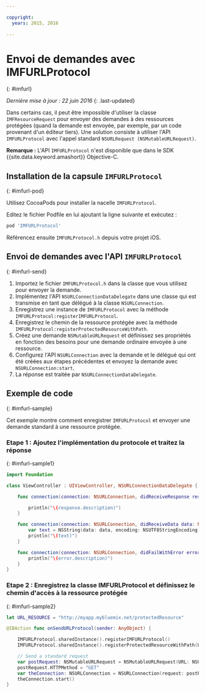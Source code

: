 ```yaml
---

copyright:
  years: 2015, 2016
  
---
```

# Envoi de demandes avec IMFURLProtocol
{: #imfurl}

*Dernière mise à jour : 22 juin 2016*
{: .last-updated}

Dans certains cas, il peut être impossible d'utiliser la classe `IMFResourceRequest` pour envoyer des demandes à des ressources protégées (quand la demande est envoyée, par exemple, par un code provenant d'un éditeur tiers). Une solution consiste à utiliser l'API `IMFURLProtocol` avec l'appel standard `NSURLRequest (NSMutableURLRequest)`.

**Remarque :** L'API `IMFURLProtocol` n'est disponible que dans le SDK
{{site.data.keyword.amashort}} Objective-C.

## Installation de la capsule `IMFURLProtocol`
{: #imfurl-pod}

Utilisez CocoaPods pour installer la nacelle `IMFURLProtocol`. 

Editez le fichier Podfile en lui ajoutant la ligne suivante et exécutez :
```Bash
pod 'IMFURLProtocol'
```

Référencez ensuite `IMFURLProtocol.h` depuis votre projet iOS.

## Envoi de demandes avec l'API `IMFURLProtocol`
{: #imfurl-send}

1. Importez le fichier `IMFURLProtocol.h` dans la classe que vous utilisez pour envoyer la demande.
2. Implémentez l'API `NSURLConnectionDataDelegate` dans une classe qui est transmise en tant que délégué à la classe `NSURLConnection`.
3. Enregistrez une instance de `IMFURLProtocol` avec la méthode `IMFURLProtocol:registerIMFURLProtocol`.
4. Enregistrez le chemin de la ressource protégée avec la méthode `IMFURLProtocol:registerProtectedResourceWithPath`.
5. Créez une demande `NSMutableURLRequest` et définissez ses propriétés en fonction des besoins pour une demande
ordinaire envoyée à une ressource.
6. Configurez l'API `NSURLConnection` avec la demande et le délégué qui ont été créées aux étapes précédentes et
envoyez la demande avec `NSURLConnection:start`.
7. La réponse est traitée par `NSURLConnectionDataDelegate`.

## Exemple de code
{: #imfurl-sample}

Cet exemple montre comment enregistrer `IMFURLProtocol` et envoyer une demande standard à une ressource protégée.

### Etape 1 : Ajoutez l'implémentation du protocole et traitez la réponse
{: #imfurl-sample1}
```Swift
import Foundation

class ViewController : UIViewController, NSURLConnectionDataDelegate {

	func connection(connection: NSURLConnection, didReceiveResponse response: NSURLResponse) {

		println("\(response.description)")
	}

	func connection(connection: NSURLConnection, didReceiveData data: NSData) {
		var text = NSString(data: data, encoding: NSUTF8StringEncoding)
		println("\(text)")
	}

	func connection(connection: NSURLConnection, didFailWithError error: NSError) {
		println("\(error.description)")
	}
}
```

### Etape 2 : Enregistrez la classe IMFURLProtocol et définissez le chemin d'accès à la ressource protégée
{: #imfurl-sample2}

```Swift
let URL_RESOURCE = "http://myapp.mybluemix.net/protectedResource"

@IBAction func onSendURLProtocol(sender: AnyObject) {

	IMFURLProtocol.sharedInstance().registerIMFURLProtocol()
	IMFURLProtocol.sharedInstance().registerProtectedResourceWithPath(URL_RESOURCE)

	// Send a standard request
	var postRequest: NSMutableURLRequest = NSMutableURLRequest(URL: NSURL(string: URL_RESOURCE)!)
	postRequest.HTTPMethod = "GET"
	var theConnection: NSURLConnection = NSURLConnection(request: postRequest, delegate: self)!
	theConnection.start()
}
```
